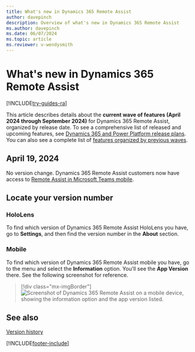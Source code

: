 ```yaml
---
title: What's new in Dynamics 365 Remote Assist
author: davepinch
description: Overview of what's new in Dynamics 365 Remote Assist
ms.author: davepinch
ms.date: 06/07/2024
ms.topic: article
ms.reviewer: v-wendysmith
---
```


# What's new in Dynamics 365 Remote Assist

[!INCLUDE[try-guides-ra](../includes/try-guides-ra.md)]

This article describes details about the **current wave of features (April 2024 through September 2024)** for Dynamics 365 Remote Assist, organized by release date. To see a comprehensive list of released and upcoming features, see [Dynamics 365 and Power Platform release plans](/dynamics365/release-plans/). You can also see a complete list of [features organized by previous waves](version-history.md).

## April 19, 2024

No version change. Dynamics 365 Remote Assist customers now have access to [Remote Assist in Microsoft Teams mobile](teams-mobile-all.md).

## Locate your version number

### HoloLens

To find which version of Dynamics 365 Remote Assist HoloLens you have, go to **Settings**, and then find the version number in the **About** section.

### Mobile

To find which version of Dynamics 365 Remote Assist mobile you have, go to the menu and select the **Information** option. You'll see the **App Version** there. See the following screenshot for reference.

> [!div class="mx-imgBorder"]
> ![Screenshot of Dynamics 365 Remote Assist on a mobile device, showing the information option and the app version listed.](./media/ram-version-history-locate.png)

## See also

[Version history](version-history.md)

[!INCLUDE[footer-include](../includes/footer-banner.md)]
